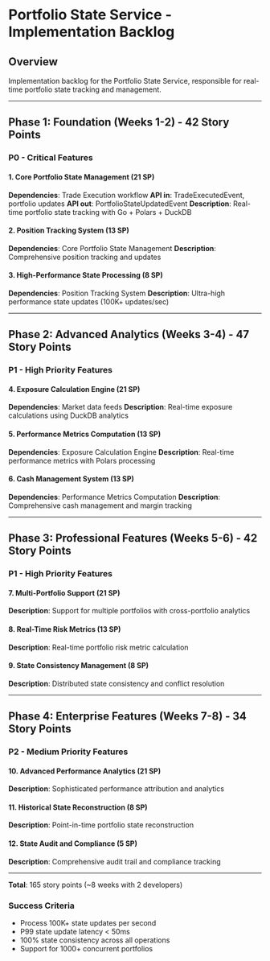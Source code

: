 # Portfolio State Service - Implementation Backlog

## Overview
Implementation backlog for the Portfolio State Service, responsible for real-time portfolio state tracking and management.

---

## Phase 1: Foundation (Weeks 1-2) - 42 Story Points

### P0 - Critical Features

#### 1. Core Portfolio State Management (21 SP)
**Dependencies**: Trade Execution workflow
**API in**: TradeExecutedEvent, portfolio updates
**API out**: PortfolioStateUpdatedEvent
**Description**: Real-time portfolio state tracking with Go + Polars + DuckDB

#### 2. Position Tracking System (13 SP)
**Dependencies**: Core Portfolio State Management
**Description**: Comprehensive position tracking and updates

#### 3. High-Performance State Processing (8 SP)
**Dependencies**: Position Tracking System
**Description**: Ultra-high performance state updates (100K+ updates/sec)

---

## Phase 2: Advanced Analytics (Weeks 3-4) - 47 Story Points

### P1 - High Priority Features

#### 4. Exposure Calculation Engine (21 SP)
**Dependencies**: Market data feeds
**Description**: Real-time exposure calculations using DuckDB analytics

#### 5. Performance Metrics Computation (13 SP)
**Dependencies**: Exposure Calculation Engine
**Description**: Real-time performance metrics with Polars processing

#### 6. Cash Management System (13 SP)
**Dependencies**: Performance Metrics Computation
**Description**: Comprehensive cash management and margin tracking

---

## Phase 3: Professional Features (Weeks 5-6) - 42 Story Points

### P1 - High Priority Features

#### 7. Multi-Portfolio Support (21 SP)
**Description**: Support for multiple portfolios with cross-portfolio analytics

#### 8. Real-Time Risk Metrics (13 SP)
**Description**: Real-time portfolio risk metric calculation

#### 9. State Consistency Management (8 SP)
**Description**: Distributed state consistency and conflict resolution

---

## Phase 4: Enterprise Features (Weeks 7-8) - 34 Story Points

### P2 - Medium Priority Features

#### 10. Advanced Performance Analytics (21 SP)
**Description**: Sophisticated performance attribution and analytics

#### 11. Historical State Reconstruction (8 SP)
**Description**: Point-in-time portfolio state reconstruction

#### 12. State Audit and Compliance (5 SP)
**Description**: Comprehensive audit trail and compliance tracking

---

**Total**: 165 story points (~8 weeks with 2 developers)

### Success Criteria
- Process 100K+ state updates per second
- P99 state update latency < 50ms
- 100% state consistency across all operations
- Support for 1000+ concurrent portfolios
